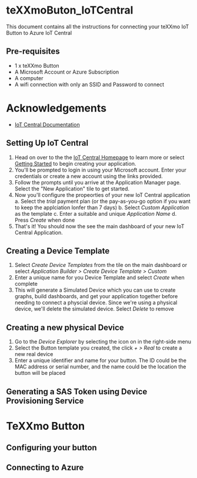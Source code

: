 # teXXmoButon_IoTCentral

This document contains all the instructions for connecting your teXXmo IoT Button to Azure IoT Central

## Pre-requisites
- 1 x teXXmo Button
- A Microsoft Account or Azure Subscription
- A computer
- A wifi connection with only an SSID and Password to connect

# Acknowledgements
+ [IoT Central Documentation](https://docs.microsoft.com/en-us/azure/iot-central/)


## Setting Up IoT Central
1. Head on over to the the [IoT Central Homepage](https://azure.microsoft.com/en-au/services/iot-central/) to learn more or select [Getting Started](https://apps.azureiotcentral.com/) to begin creating your application.
2. You'll be prompted to login in using your Microsoft account. Enter your credentials or create a new account using the links provided. 
3. Follow the prompts until you arrive at the Application Manager page. Select the "New Application" tile to get started.
4. Now you'll configure the propeorties of your new IoT Central application
  a. Select the *trial* payment plan (or the pay-as-you-go option if you want to keep the applciation lonfer than 7 days)
  b. Select *Custom Application* as the template
  c. Enter a suitable and unique *Application Name*
  d. Press *Create* when done
5. That's it! You should now the see the main dashboard of your new IoT Central Application.

## Creating a Device Template
1. Select *Create Device Templates* from the tile on the main dashboard or select *Application Builder > Create Device Template > Custom*
2. Enter a unique name for you Device Template and select *Create* when complete
3. This will generate a Simulated Device which you can use to create graphs, build dashboards, and get your application together before needing to connect a physcial device. Since we're using a physical device, we'll delete the simulated device. Select *Delete* to remove

## Creating a new physical Device
1. Go to the *Device Explorer* by selecting the icon on in the right-side menu
2. Select the Button template you created, the click *+ > Real* to create a new real device
3. Enter a unique identifier and name for your button. The ID could be the MAC address or serial number, and the name could be the location the button will be placed

## Generating a SAS Token using Device Provisioning Service

# TeXXmo Button
## Configuring your button

## Connecting to Azure
